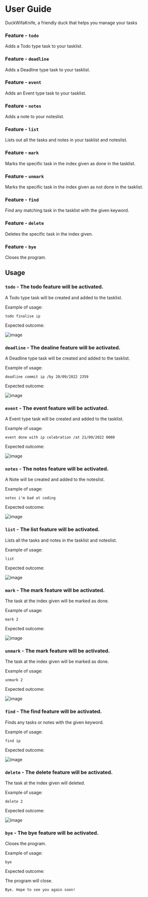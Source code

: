 # User Guide
DuckWifaKnife, a friendly duck that helps you manage your tasks

### Feature - `todo`

Adds a Todo type task to your tasklist.

### Feature - `deadline`

Adds a Deadline type task to your tasklist.

### Feature - `event`

Adds an Event type task to your tasklist.

### Feature - `notes`

Adds a note to your noteslist.

### Feature - `list`

Lists out all the tasks and notes in your tasklist and noteslist.

### Feature - `mark`

Marks the specific task in the index given as done in the tasklist.

### Feature - `unmark`

Marks the specific task in the index given as not done in the tasklist.

### Feature - `find`

Find any matching task in the tasklist with the given keyword.

### Feature - `delete`

Deletes the specific task in the index given.

### Feature - `bye`

Closes the program.

## Usage

### `todo` - The todo feature will be activated.

A Todo type task will be created and added to the tasklist.

Example of usage: 

`todo finalise ip`

Expected outcome:

![image](https://user-images.githubusercontent.com/97339748/190917787-9783b9df-4e8b-458f-b167-34337fc92d71.png)

### `deadline` - The dealine feature will be activated.

A Deadline type task will be created and added to the tasklist.

Example of usage:

`deadline commit ip /by 20/09/2022 2359`

Expected outcome:

![image](https://user-images.githubusercontent.com/97339748/190917832-7492ea68-2e54-461e-b5e8-90b58f383baa.png)

### `event` - The event feature will be activated.

A Event type task will be created and added to the tasklist.

Example of usage:

`event done with ip celebration /at 21/09/2022 0000`

Expected outcome:

![image](https://user-images.githubusercontent.com/97339748/190917846-f5df45c6-ef52-4ab0-acea-df2c9bfaab61.png)

### `notes` - The notes feature will be activated.

A Note will be created and added to the noteslist.

Example of usage:

`notes i'm bad at coding`

Expected outcome:

![image](https://user-images.githubusercontent.com/97339748/190917860-c0f3c0f2-1f40-41ff-8d9b-c6db562544f3.png)

### `list` - The list feature will be activated.

Lists all the tasks and notes in the tasklist and noteslist.

Example of usage:

`list`

Expected outcome:

![image](https://user-images.githubusercontent.com/97339748/190917875-f2413279-36e8-4645-b7ff-87ea16c662a4.png)

### `mark` - The mark feature will be activated.

The task at the index given will be marked as done.

Example of usage:

`mark 2`

Expected outcome:

![image](https://user-images.githubusercontent.com/97339748/190917885-421d6875-f07a-4ec2-a1a3-c22038b38a8e.png)

### `unmark` - The mark feature will be activated.

The task at the index given will be marked as done.

Example of usage:

`unmark 2`

Expected outcome:

![image](https://user-images.githubusercontent.com/97339748/190917896-b1405211-8bc3-4096-be1a-d9adeec50513.png)

### `find` - The find feature will be activated.

Finds any tasks or notes with the given keyword.

Example of usage:

`find ip`

Expected outcome:

![image](https://user-images.githubusercontent.com/97339748/190918104-f0d69d66-3b1d-4244-878b-da9f1110cc5d.png)

### `delete` - The delete feature will be activated.

The task at the index given will deleted.

Example of usage:

`delete 2`

Expected outcome:

![image](https://user-images.githubusercontent.com/97339748/190918126-981a1876-3077-49fa-b6f5-017b89508660.png)

### `bye` - The bye feature will be activated.

Closes the program.

Example of usage:

`bye`

Expected outcome:

The program will close.

```
Bye. Hope to see you again soon!
```
